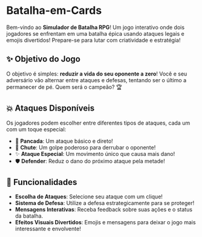 # Batalha-em-Cards



Bem-vindo ao **Simulador de Batalha RPG**! Um jogo interativo onde dois jogadores se enfrentam em uma batalha épica usando ataques legais e emojis divertidos! Prepare-se para lutar com criatividade e estratégia!

## ✨ Objetivo do Jogo

O objetivo é simples: **reduzir a vida do seu oponente a zero**! Você e seu adversário vão alternar entre ataques e defesas, tentando ser o último a permanecer de pé. Quem será o campeão? 🏆

## 💥 Ataques Disponíveis

Os jogadores podem escolher entre diferentes tipos de ataques, cada um com um toque especial:

- 👊 **Pancada**: Um ataque básico e direto!
- 🦵 **Chute**: Um golpe poderoso para derrubar o oponente!
- ✨ **Ataque Especial**: Um movimento único que causa mais dano! 
- 🛡️ **Defender**: Reduz o dano do próximo ataque pela metade!

## 🎉 Funcionalidades

- **Escolha de Ataques**: Selecione seu ataque com um clique!
- **Sistema de Defesa**: Utilize a defesa estrategicamente para se proteger!
- **Mensagens Interativas**: Receba feedback sobre suas ações e o status da batalha.
- **Efeitos Visuais Divertidos**: Emojis e mensagens para deixar o jogo mais interessante e envolvente!


